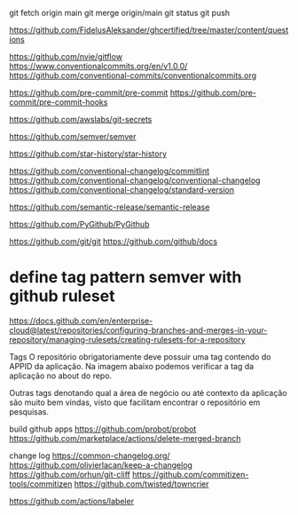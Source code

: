 git fetch origin main
git merge origin/main
git status
git push

https://github.com/FidelusAleksander/ghcertified/tree/master/content/questions

https://github.com/nvie/gitflow
https://www.conventionalcommits.org/en/v1.0.0/
https://github.com/conventional-commits/conventionalcommits.org

https://github.com/pre-commit/pre-commit
https://github.com/pre-commit/pre-commit-hooks

https://github.com/awslabs/git-secrets

https://github.com/semver/semver

https://github.com/star-history/star-history

https://github.com/conventional-changelog/commitlint
https://github.com/conventional-changelog/conventional-changelog
https://github.com/conventional-changelog/standard-version

https://github.com/semantic-release/semantic-release

https://github.com/PyGithub/PyGithub

https://github.com/git/git
https://github.com/github/docs

# define tag pattern semver with github ruleset
https://docs.github.com/en/enterprise-cloud@latest/repositories/configuring-branches-and-merges-in-your-repository/managing-rulesets/creating-rulesets-for-a-repository

Tags
O repositório obrigatoriamente deve possuir uma tag contendo do APPID da aplicação. Na imagem abaixo podemos verificar a tag da aplicação no about do repo.

Outras tags denotando qual a área de negócio ou até contexto da aplicação são muito bem vindas, visto que facilitam encontrar o repositório em pesquisas.

build github apps
https://github.com/probot/probot
https://github.com/marketplace/actions/delete-merged-branch

change log
https://common-changelog.org/
https://github.com/olivierlacan/keep-a-changelog
https://github.com/orhun/git-cliff
https://github.com/commitizen-tools/commitizen
https://github.com/twisted/towncrier

https://github.com/actions/labeler
